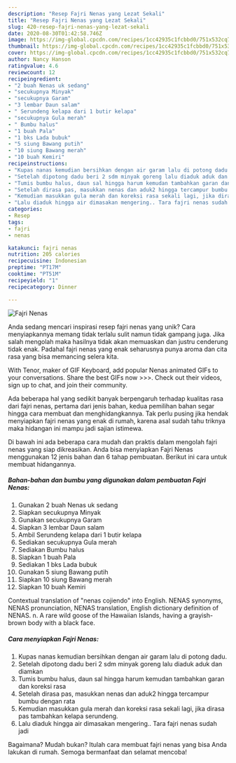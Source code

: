 ```yaml
---
description: "Resep Fajri Nenas yang Lezat Sekali"
title: "Resep Fajri Nenas yang Lezat Sekali"
slug: 420-resep-fajri-nenas-yang-lezat-sekali
date: 2020-08-30T01:42:58.746Z
image: https://img-global.cpcdn.com/recipes/1cc42935c1fcbbd0/751x532cq70/fajri-nenas-foto-resep-utama.jpg
thumbnail: https://img-global.cpcdn.com/recipes/1cc42935c1fcbbd0/751x532cq70/fajri-nenas-foto-resep-utama.jpg
cover: https://img-global.cpcdn.com/recipes/1cc42935c1fcbbd0/751x532cq70/fajri-nenas-foto-resep-utama.jpg
author: Nancy Hanson
ratingvalue: 4.6
reviewcount: 12
recipeingredient:
- "2 buah Nenas uk sedang"
- "secukupnya Minyak"
- "secukupnya Garam"
- "3 lembar Daun salam"
- " Serundeng kelapa dari 1 butir kelapa"
- "secukupnya Gula merah"
- " Bumbu halus"
- "1 buah Pala"
- "1 bks Lada bubuk"
- "5 siung Bawang putih"
- "10 siung Bawang merah"
- "10 buah Kemiri"
recipeinstructions:
- "Kupas nanas kemudian bersihkan dengan air garam lalu di potong dadu."
- "Setelah dipotong dadu beri 2 sdm minyak goreng lalu diaduk aduk dan diamkan"
- "Tumis bumbu halus, daun sal hingga harum kemudan tambahkan garan dan koreksi rasa"
- "Setelah dirasa pas, masukkan nenas dan aduk2 hingga tercampur bumbu dengan rata"
- "Kemudian masukkan gula merah dan koreksi rasa sekali lagi, jika dirasa pas tambahkan kelapa serundeng."
- "Lalu diaduk hingga air dimasakan mengering.. Tara fajri nenas sudah jadi"
categories:
- Resep
tags:
- fajri
- nenas

katakunci: fajri nenas 
nutrition: 205 calories
recipecuisine: Indonesian
preptime: "PT17M"
cooktime: "PT51M"
recipeyield: "1"
recipecategory: Dinner

---
```



![Fajri Nenas](https://img-global.cpcdn.com/recipes/1cc42935c1fcbbd0/751x532cq70/fajri-nenas-foto-resep-utama.jpg)

Anda sedang mencari inspirasi resep fajri nenas yang unik? Cara menyiapkannya memang tidak terlalu sulit namun tidak gampang juga. Jika salah mengolah maka hasilnya tidak akan memuaskan dan justru cenderung tidak enak. Padahal fajri nenas yang enak seharusnya punya aroma dan cita rasa yang bisa memancing selera kita.

With Tenor, maker of GIF Keyboard, add popular Nenas animated GIFs to your conversations. Share the best GIFs now &gt;&gt;&gt;. Check out their videos, sign up to chat, and join their community.

Ada beberapa hal yang sedikit banyak berpengaruh terhadap kualitas rasa dari fajri nenas, pertama dari jenis bahan, kedua pemilihan bahan segar hingga cara membuat dan menghidangkannya. Tak perlu pusing jika hendak menyiapkan fajri nenas yang enak di rumah, karena asal sudah tahu triknya maka hidangan ini mampu jadi sajian istimewa.


Di bawah ini ada beberapa cara mudah dan praktis dalam mengolah fajri nenas yang siap dikreasikan. Anda bisa menyiapkan Fajri Nenas menggunakan 12 jenis bahan dan 6 tahap pembuatan. Berikut ini cara untuk membuat hidangannya.

<!--inarticleads1-->

##### Bahan-bahan dan bumbu yang digunakan dalam pembuatan Fajri Nenas:

1. Gunakan 2 buah Nenas uk sedang
1. Siapkan secukupnya Minyak
1. Gunakan secukupnya Garam
1. Siapkan 3 lembar Daun salam
1. Ambil  Serundeng kelapa dari 1 butir kelapa
1. Sediakan secukupnya Gula merah
1. Sediakan  Bumbu halus
1. Siapkan 1 buah Pala
1. Sediakan 1 bks Lada bubuk
1. Gunakan 5 siung Bawang putih
1. Siapkan 10 siung Bawang merah
1. Siapkan 10 buah Kemiri


Contextual translation of &#34;nenas cojiendo&#34; into English. NENAS synonyms, NENAS pronunciation, NENAS translation, English dictionary definition of NENAS. n. A rare wild goose of the Hawaiian Islands, having a grayish-brown body with a black face. 

<!--inarticleads2-->

##### Cara menyiapkan Fajri Nenas:

1. Kupas nanas kemudian bersihkan dengan air garam lalu di potong dadu.
1. Setelah dipotong dadu beri 2 sdm minyak goreng lalu diaduk aduk dan diamkan
1. Tumis bumbu halus, daun sal hingga harum kemudan tambahkan garan dan koreksi rasa
1. Setelah dirasa pas, masukkan nenas dan aduk2 hingga tercampur bumbu dengan rata
1. Kemudian masukkan gula merah dan koreksi rasa sekali lagi, jika dirasa pas tambahkan kelapa serundeng.
1. Lalu diaduk hingga air dimasakan mengering.. Tara fajri nenas sudah jadi




Bagaimana? Mudah bukan? Itulah cara membuat fajri nenas yang bisa Anda lakukan di rumah. Semoga bermanfaat dan selamat mencoba!

